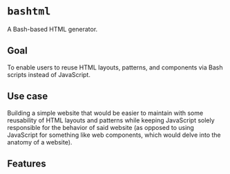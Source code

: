 # `bashtml`

A Bash-based HTML generator.

## Goal

To enable users to reuse HTML layouts, patterns, and components via Bash scripts instead of JavaScript.

## Use case

Building a simple website that would be easier to maintain with some reusability of HTML layouts and patterns while keeping JavaScript solely responsible for the behavior of said website (as opposed to using JavaScript for something like web components, which would delve into the anatomy of a website).

## Features
